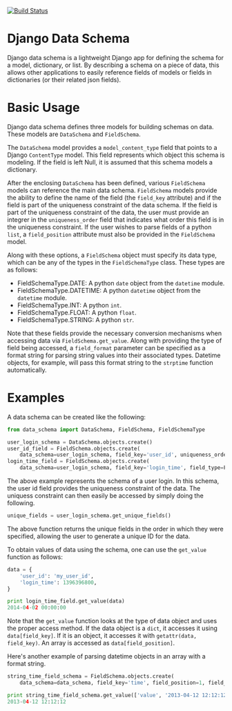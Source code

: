 [![Build Status](https://travis-ci.org/ambitioninc/django-data-schema.png)](https://travis-ci.org/ambitioninc/django-data-schema)

Django Data Schema
==================
Django data schema is a lightweight Django app for defining the schema for a model, dictionary, or list.
By describing a schema on a piece of data, this allows other applications to easily reference
fields of models or fields in dictionaries (or their related json fields).

# Basic Usage
Django data schema defines three models for building schemas on data. These models are ``DataSchema`` and
``FieldSchema``.

The ``DataSchema`` model provides a ``model_content_type`` field that points to a Django ``ContentType`` model.
This field represents which object this schema is modeling. If the field is left Null, it is assumed that
this schema models a dictionary.

After the enclosing ``DataSchema`` has been defined, various ``FieldSchema`` models can reference the main
data schema. ``FieldSchema`` models provide the ability to define the name of the field (the ``field_key`` attribute)
and if the field is part of the uniqueness constraint of the data schema. If the field is part of the
uniqueness constraint of the data, the user must provide an integrer in the ``uniqueness_order`` field that indicates
what order this field is in the uniqueness constraint. If the user wishes to parse fields of a python ``list``, a
``field_position`` attribute must also be provided in the ``FieldSchema`` model.

Along with these options, a ``FieldSchema`` object must specify its data type, which can be any of the types in the
``FieldSchemaType`` class. These types are as follows:

- FieldSchemaType.DATE: A python ``date`` object from the ``datetime`` module.
- FieldSchemaType.DATETIME: A python ``datetime`` object from the ``datetime`` module.
- FieldSchemaType.INT: A python ``int``.
- FieldSchemaType.FLOAT: A python ``float``.
- FieldSchemaType.STRING: A python ``str``.

Note that these fields provide the necessary conversion mechanisms when accessing data via ``FieldSchema.get_value``.
Along with providing the type of field being accessed, a ``field_format`` parameter can be specified as a format
string for parsing string values into their associated types. Datetime objects, for example, will pass this
format string to the ``strptime`` function automatically.

# Examples

A data schema can be created like the following:

```python
from data_schema import DataSchema, FieldSchema, FieldSchemaType

user_login_schema = DataSchema.objects.create()
user_id_field = FieldSchema.objects.create(
    data_schema=user_login_schema, field_key='user_id', uniqueness_order=1, field_type=FieldSchemaType.STRING)
login_time_field = FieldSchema.objects.create(
    data_schema=user_login_schema, field_key='login_time', field_type=FieldSchemaType.DATETIME)
```

The above example represents the schema of a user login. In this schema, the user id field provides the uniqueness
constraint of the data. The uniquess constraint can then easily be accessed by simply doing the following.

```python
unique_fields = user_login_schema.get_unique_fields()
```

The above function returns the unique fields in the order in which they were specified, allowing the user to
generate a unique ID for the data.

To obtain values of data using the schema, one can use the ``get_value`` function as follows:

```python
data = {
    'user_id': 'my_user_id',
    'login_time': 1396396800,
}

print login_time_field.get_value(data)
2014-04-02 00:00:00
```

Note that the ``get_value`` function looks at the type of data object and uses the proper access method. If the
data object is a ``dict``, it accesses it using ``data[field_key]``. If it is an object, it accesses it with
``getattr(data, field_key)``. An array is accessed as ``data[field_position]``.

Here's another example of parsing datetime objects in an array with a format string.

```python
string_time_field_schema = FieldSchema.objects.create(
    data_schema=data_schema, field_key='time', field_position=1, field_type=FieldSchemaType.DATETIME, field_format='%Y-%m-%d %H:%M:%S')

print string_time_field_schema.get_value(['value', '2013-04-12 12:12:12'])
2013-04-12 12:12:12
```
